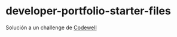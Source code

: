 # developer-portfolio-starter-files
Solución a un challenge de <a href="https://www.codewell.cc">Codewell</a>
